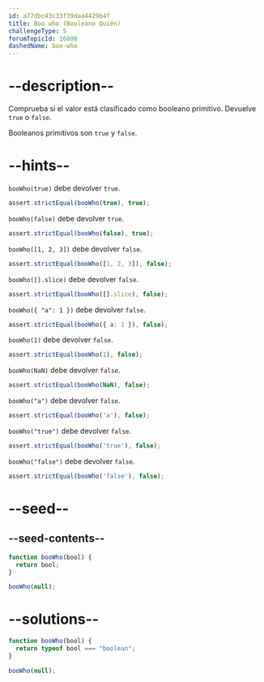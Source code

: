 ```yaml
---
id: a77dbc43c33f39daa4429b4f
title: Boo who (Booleano Quién)
challengeType: 5
forumTopicId: 16000
dashedName: boo-who
---
```


# --description--

Comprueba si el valor está clasificado como booleano primitivo. Devuelve `true` o `false`.

Booleanos primitivos son `true` y `false`.

# --hints--

`booWho(true)` debe devolver `true`.

```js
assert.strictEqual(booWho(true), true);
```

`booWho(false)` debe devolver `true`.

```js
assert.strictEqual(booWho(false), true);
```

`booWho([1, 2, 3])` debe devolver `false`.

```js
assert.strictEqual(booWho([1, 2, 3]), false);
```

`booWho([].slice)` debe devolver `false`.

```js
assert.strictEqual(booWho([].slice), false);
```

`booWho({ "a": 1 })` debe devolver `false`.

```js
assert.strictEqual(booWho({ a: 1 }), false);
```

`booWho(1)` debe devolver `false`.

```js
assert.strictEqual(booWho(1), false);
```

`booWho(NaN)` debe devolver `false`.

```js
assert.strictEqual(booWho(NaN), false);
```

`booWho("a")` debe devolver `false`.

```js
assert.strictEqual(booWho('a'), false);
```

`booWho("true")` debe devolver `false`.

```js
assert.strictEqual(booWho('true'), false);
```

`booWho("false")` debe devolver `false`.

```js
assert.strictEqual(booWho('false'), false);
```

# --seed--

## --seed-contents--

```js
function booWho(bool) {
  return bool;
}

booWho(null);
```

# --solutions--

```js
function booWho(bool) {
  return typeof bool === "boolean";
}

booWho(null);
```
